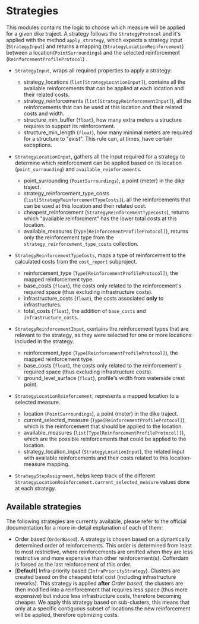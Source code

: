 # Strategies

This modules contains the logic to choose which measure will be applied for a given dike traject. A strategy follows the `StrategyProtocol` and it's applied with the method `apply_strategy`, which expects a strategy input (`StrategyInput`) and returns a mapping (`StrategyLocationReinforcement`) between a location(`PointSurroundings`) and the selected reinforcement (`ReinforcementProfileProtocol`) .

- `StrategyInput`, wraps all required properties to apply a strategy: 
    - strategy_locations (`list[StrategyLocationInput]`), contains all the available reinforcements that can be applied at each location and their related costs.
    - strategy_reinforcements (`list[StrategyReinforcementInput]`), all the reinforcements that can be used at this location and their related costs and width.
    - structure_min_buffer (`float`), how many extra meters a structure requires to support its reinforcement.
    - structure_min_length (`float`), how many minimal meters are required for a structure to "exist". This rule can, at times, have certain exceptions.

- `StrategyLocationInput`, gathers all the input required for a strategy to determine which reinforcement can be applied based on its location (`point_surrounding`) and `available_reinforcements`.
    - point_surrounding (`PointSurroundings`), a point (meter) in the dike traject.
    - strategy_reinforcement_type_costs (`list[StrategyReinforcementTypeCosts]`), all the reinforcements that can be used at this location and their related cost.
    - cheapest_reinforcement (`StrategyReinforcementTypeCosts`), returns which "available reinforcment" has the lower total costs at this location.
    - available_measures (`Type[ReinforcementProfileProtocol]`), returns only the reinforcement type from the `strategy_reinforcement_type_costs` collection.

- `StrategyReinforcementTypeCosts`, maps a type of reinforcement to the calculated costs from the `cost_report` subproject.
    - reinforcement_type (`Type[ReinforcementProfileProtocol]`), the mapped reinforcement type.
    - base_costs (`float`), the costs only related to the reinforcement's required space (thus excluding infrastructure costs).
    - infrastructure_costs (`float`), the costs associated **only** to infrastructures.
    - total_costs (`float`), the addition of `base_costs` and `infrastructure_costs`.

- `StrategyReinforcementInput`, contains the reinforcement types that are relevant to the strategy, as they were selected for one or more locations included in the strategy.
    - reinforcement_type (`Type[ReinforcementProfileProtocol]`), the mapped reinforcement type.
    - base_costs (`float`), the costs only related to the reinforcement's required space (thus excluding infrastructure costs).
    - ground_level_surface (`float`), profile's width from waterside crest point.

- `StrategyLocationReinforcement`, represents a mapped location to a selected measure.
    - location (`PointSurroundings`), a point (meter) in the dike traject.
    - current_selected_measure (`Type[ReinforcementProfileProtocol]`), which is the reinforcement that should be applied to the location.
    - available_measures (`list[Type[ReinforcementProfileProtocol]]`), which are the possible reinforcements that could be applied to the location.
    - strategy_location_input (`StrategyLocationInput`), the related input with available reinforcements and their costs related to this location-measure mapping.

- `StrategyStepAssignment`, helps keep track of the different `StrategyLocationReinforcement.current_selected_measure` values done at each strategy.

## Available strategies

The following strategies are currently available, please refer to the official documentation for a more in-detail explanation of each of them:

- Order based (`OrderBased`). A strategy is chosen based on a dynamically determined order of reinforcements. This order is determined from least to most restrictive, where reinforcements are omitted when they are less restrictive and more expensive than other reinforcement(s). Cofferdam is forced as the last reinforcement of this order.
- [__Default__] Infra-priority based (`InfraPriorityStrategy`). Clusters are created based on the cheapest total cost (including infrastructure reworks). This strategy is applied __after__  _Order based_, the clusters are then modified into a reinforcement that requires less space (thus more expensive) but induce less infrastructure costs, therefore becoming cheaper. We apply this strategy based on sub-clusters, this means that only at a specific contiguous subset of locations the new reinforcement will be applied, therefore optimizing costs.

